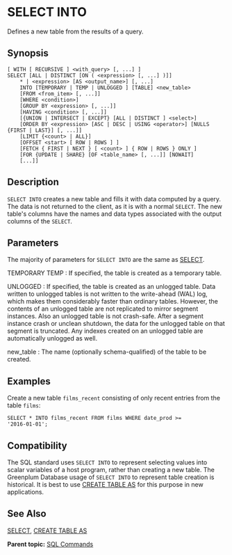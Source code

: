 # SELECT INTO 

Defines a new table from the results of a query.

## <a id="section2"></a>Synopsis 

``` {#sql_command_synopsis}
[ WITH [ RECURSIVE ] <with_query> [, ...] ]
SELECT [ALL | DISTINCT [ON ( <expression> [, ...] )]]
    * | <expression> [AS <output_name>] [, ...]
    INTO [TEMPORARY | TEMP | UNLOGGED ] [TABLE] <new_table>
    [FROM <from_item> [, ...]]
    [WHERE <condition>]
    [GROUP BY <expression> [, ...]]
    [HAVING <condition> [, ...]]
    [{UNION | INTERSECT | EXCEPT} [ALL | DISTINCT ] <select>]
    [ORDER BY <expression> [ASC | DESC | USING <operator>] [NULLS {FIRST | LAST}] [, ...]]
    [LIMIT {<count> | ALL}]
    [OFFSET <start> [ ROW | ROWS ] ]
    [FETCH { FIRST | NEXT } [ <count> ] { ROW | ROWS } ONLY ]
    [FOR {UPDATE | SHARE} [OF <table_name> [, ...]] [NOWAIT] 
    [...]]
```

## <a id="section3"></a>Description 

`SELECT INTO` creates a new table and fills it with data computed by a query. The data is not returned to the client, as it is with a normal `SELECT`. The new table's columns have the names and data types associated with the output columns of the `SELECT`.

## <a id="section4"></a>Parameters 

The majority of parameters for `SELECT INTO` are the same as [SELECT](SELECT.html).

TEMPORARY
TEMP
:   If specified, the table is created as a temporary table.

UNLOGGED
:   If specified, the table is created as an unlogged table. Data written to unlogged tables is not written to the write-ahead \(WAL\) log, which makes them considerably faster than ordinary tables. However, the contents of an unlogged table are not replicated to mirror segment instances. Also an unlogged table is not crash-safe. After a segment instance crash or unclean shutdown, the data for the unlogged table on that segment is truncated. Any indexes created on an unlogged table are automatically unlogged as well.

new\_table
:   The name \(optionally schema-qualified\) of the table to be created.

## <a id="section5"></a>Examples 

Create a new table `films_recent` consisting of only recent entries from the table `films`:

```
SELECT * INTO films_recent FROM films WHERE date_prod >= 
'2016-01-01';
```

## <a id="section6"></a>Compatibility 

The SQL standard uses `SELECT INTO` to represent selecting values into scalar variables of a host program, rather than creating a new table. The Greenplum Database usage of `SELECT INTO` to represent table creation is historical. It is best to use [CREATE TABLE AS](CREATE_TABLE_AS.html) for this purpose in new applications.

## <a id="section7"></a>See Also 

[SELECT](SELECT.html), [CREATE TABLE AS](CREATE_TABLE_AS.html)

**Parent topic:** [SQL Commands](../sql_commands/sql_ref.html)

